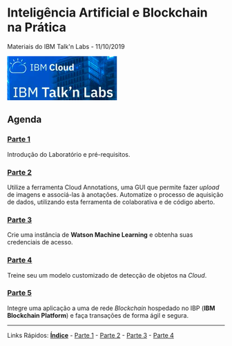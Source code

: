 # Inteligência Artificial e BIockchain na Prática 
Materiais do IBM Talk'n Labs - 11/10/2019

<p align="left">
  <img src="./content/images/ibmcloud-talknlabs.PNG">
</p>

## Agenda

### [Parte 1](/content/md/intro.md)
Introdução do Laboratório e pré-requisitos.

### [Parte 2](/content/md/cloudannotations.md)
Utilize a ferramenta Cloud Annotations, uma GUI que permite fazer *upload* de imagens e associá-las à anotações. Automatize o processo de aquisição de dados, utilizando esta ferramenta de colaborativa e de código aberto.

### [Parte 3](/content/md/instancias.md)
Crie uma instância de **Watson Machine Learning** e obtenha suas credenciais de acesso.  


### [Parte 4](/content/md/treinamento.md)
Treine seu um modelo customizado de detecção de objetos na *Cloud*.

### [Parte 5](/content/md/rede-ibp.md)
Integre uma aplicação a uma de rede *Blockchain* hospedado no IBP (**IBM Blockchain Platform**) e faça transações de forma ágil e segura.


***
Links Rápidos:
**[Índice](https://github.com/plcpinho/talknlabs/)** - [Parte 1](/content/md/intro.md) - [Parte 2](/content/md/cloudannotations.md) - [Parte 3](/content/md/instancias.md) - [Parte 4](/content/md/treinamento.md)
